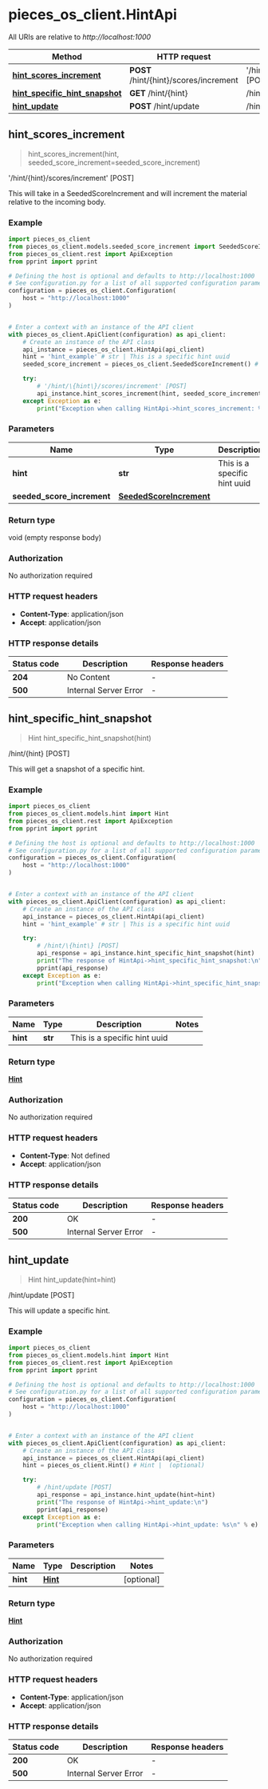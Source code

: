 # pieces_os_client.HintApi

All URIs are relative to *http://localhost:1000*

Method | HTTP request | Description
------------- | ------------- | -------------
[**hint_scores_increment**](HintApi#hint_scores_increment) | **POST** /hint/\{hint\}/scores/increment | &#39;/hint/\{hint\}/scores/increment&#39; [POST]
[**hint_specific_hint_snapshot**](HintApi#hint_specific_hint_snapshot) | **GET** /hint/\{hint\} | /hint/\{hint\} [POST]
[**hint_update**](HintApi#hint_update) | **POST** /hint/update | /hint/update [POST]


## **hint_scores_increment**
> hint_scores_increment(hint, seeded_score_increment=seeded_score_increment)

'/hint/\{hint\}/scores/increment' [POST]

This will take in a SeededScoreIncrement and will increment the material relative to the incoming body.

### Example


```python
import pieces_os_client
from pieces_os_client.models.seeded_score_increment import SeededScoreIncrement
from pieces_os_client.rest import ApiException
from pprint import pprint

# Defining the host is optional and defaults to http://localhost:1000
# See configuration.py for a list of all supported configuration parameters.
configuration = pieces_os_client.Configuration(
    host = "http://localhost:1000"
)


# Enter a context with an instance of the API client
with pieces_os_client.ApiClient(configuration) as api_client:
    # Create an instance of the API class
    api_instance = pieces_os_client.HintApi(api_client)
    hint = 'hint_example' # str | This is a specific hint uuid
    seeded_score_increment = pieces_os_client.SeededScoreIncrement() # SeededScoreIncrement |  (optional)

    try:
        # '/hint/\{hint\}/scores/increment' [POST]
        api_instance.hint_scores_increment(hint, seeded_score_increment=seeded_score_increment)
    except Exception as e:
        print("Exception when calling HintApi->hint_scores_increment: %s\n" % e)
```



### Parameters


Name | Type | Description  | Notes
------------- | ------------- | ------------- | -------------
 **hint** | **str**| This is a specific hint uuid | 
 **seeded_score_increment** | [**SeededScoreIncrement**](SeededScoreIncrement)|  | [optional] 

### Return type

void (empty response body)

### Authorization

No authorization required

### HTTP request headers

 - **Content-Type**: application/json
 - **Accept**: application/json

### HTTP response details

| Status code | Description | Response headers |
|-------------|-------------|------------------|
**204** | No Content |  -  |
**500** | Internal Server Error |  -  |



## **hint_specific_hint_snapshot**
> Hint hint_specific_hint_snapshot(hint)

/hint/\{hint\} [POST]

This will get a snapshot of a specific hint.

### Example


```python
import pieces_os_client
from pieces_os_client.models.hint import Hint
from pieces_os_client.rest import ApiException
from pprint import pprint

# Defining the host is optional and defaults to http://localhost:1000
# See configuration.py for a list of all supported configuration parameters.
configuration = pieces_os_client.Configuration(
    host = "http://localhost:1000"
)


# Enter a context with an instance of the API client
with pieces_os_client.ApiClient(configuration) as api_client:
    # Create an instance of the API class
    api_instance = pieces_os_client.HintApi(api_client)
    hint = 'hint_example' # str | This is a specific hint uuid

    try:
        # /hint/\{hint\} [POST]
        api_response = api_instance.hint_specific_hint_snapshot(hint)
        print("The response of HintApi->hint_specific_hint_snapshot:\n")
        pprint(api_response)
    except Exception as e:
        print("Exception when calling HintApi->hint_specific_hint_snapshot: %s\n" % e)
```



### Parameters


Name | Type | Description  | Notes
------------- | ------------- | ------------- | -------------
 **hint** | **str**| This is a specific hint uuid | 

### Return type

[**Hint**](Hint)

### Authorization

No authorization required

### HTTP request headers

 - **Content-Type**: Not defined
 - **Accept**: application/json

### HTTP response details

| Status code | Description | Response headers |
|-------------|-------------|------------------|
**200** | OK |  -  |
**500** | Internal Server Error |  -  |



## **hint_update**
> Hint hint_update(hint=hint)

/hint/update [POST]

This will update a specific hint.

### Example


```python
import pieces_os_client
from pieces_os_client.models.hint import Hint
from pieces_os_client.rest import ApiException
from pprint import pprint

# Defining the host is optional and defaults to http://localhost:1000
# See configuration.py for a list of all supported configuration parameters.
configuration = pieces_os_client.Configuration(
    host = "http://localhost:1000"
)


# Enter a context with an instance of the API client
with pieces_os_client.ApiClient(configuration) as api_client:
    # Create an instance of the API class
    api_instance = pieces_os_client.HintApi(api_client)
    hint = pieces_os_client.Hint() # Hint |  (optional)

    try:
        # /hint/update [POST]
        api_response = api_instance.hint_update(hint=hint)
        print("The response of HintApi->hint_update:\n")
        pprint(api_response)
    except Exception as e:
        print("Exception when calling HintApi->hint_update: %s\n" % e)
```



### Parameters


Name | Type | Description  | Notes
------------- | ------------- | ------------- | -------------
 **hint** | [**Hint**](Hint)|  | [optional] 

### Return type

[**Hint**](Hint)

### Authorization

No authorization required

### HTTP request headers

 - **Content-Type**: application/json
 - **Accept**: application/json

### HTTP response details

| Status code | Description | Response headers |
|-------------|-------------|------------------|
**200** | OK |  -  |
**500** | Internal Server Error |  -  |



